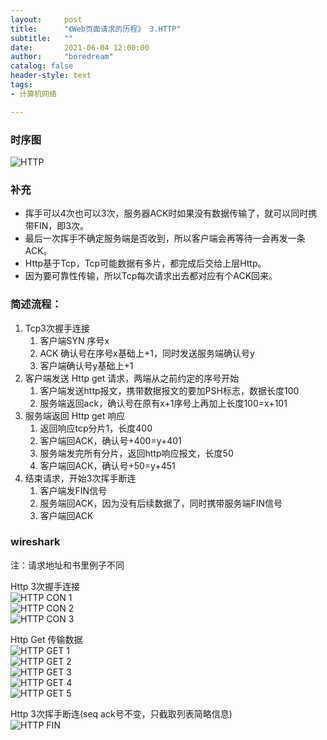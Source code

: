 ```yaml
---
layout:     post
title:      "《Web页面请求的历程》 3.HTTP"
subtitle:   ""
date:       2021-06-04 12:00:00
author:     "boredream"
catalog: false
header-style: text
tags:
- 计算机网络

---
```


### 时序图
![HTTP](https://github.com/boredream/boredream.github.io/blob/master/img/in-post/nethttp.jpg?raw=true)  
  
### 补充
* 挥手可以4次也可以3次，服务器ACK时如果没有数据传输了，就可以同时携带FIN，即3次。  
* 最后一次挥手不确定服务端是否收到，所以客户端会再等待一会再发一条ACK。  
* Http基于Tcp，Tcp可能数据有多片，都完成后交给上层Http。 
* 因为要可靠性传输，所以Tcp每次请求出去都对应有个ACK回来。  

### 简述流程：  
1. Tcp3次握手连接
    1. 客户端SYN 序号x
    2. ACK 确认号在序号x基础上+1，同时发送服务端确认号y
    3. 客户端确认号y基础上+1
2. 客户端发送 Http get 请求，两端从之前约定的序号开始
    1. 客户端发送http报文，携带数据报文的要加PSH标志，数据长度100
    2. 服务端返回ack，确认号在原有x+1序号上再加上长度100=x+101
3. 服务端返回 Http get 响应
    1. 返回响应tcp分片1，长度400
    2. 客户端回ACK，确认号+400=y+401
    3. 服务端发完所有分片，返回http响应报文，长度50
    4. 客户端回ACK，确认号+50=y+451
4. 结束请求，开始3次挥手断连
    1. 客户端发FIN信号
    2. 服务端回ACK，因为没有后续数据了，同时携带服务端FIN信号
    3. 客户端回ACK

### wireshark
注：请求地址和书里例子不同  
  
Http 3次握手连接  
![HTTP CON 1](https://github.com/boredream/boredream.github.io/blob/master/img/in-post/wshttpcon1.png?raw=true)    
![HTTP CON 2](https://github.com/boredream/boredream.github.io/blob/master/img/in-post/wshttpcon2.png?raw=true)    
![HTTP CON 3](https://github.com/boredream/boredream.github.io/blob/master/img/in-post/wshttpcon3.png?raw=true)    
  
Http Get 传输数据  
![HTTP GET 1](https://github.com/boredream/boredream.github.io/blob/master/img/in-post/wshttp1.png?raw=true)  
![HTTP GET 2](https://github.com/boredream/boredream.github.io/blob/master/img/in-post/wshttp2.png?raw=true)  
![HTTP GET 3](https://github.com/boredream/boredream.github.io/blob/master/img/in-post/wshttp3.png?raw=true)  
![HTTP GET 4](https://github.com/boredream/boredream.github.io/blob/master/img/in-post/wshttp4.png?raw=true)  
![HTTP GET 5](https://github.com/boredream/boredream.github.io/blob/master/img/in-post/wshttp5.png?raw=true)  
  
Http 3次挥手断连(seq ack号不变，只截取列表简略信息)  
![HTTP FIN](https://github.com/boredream/boredream.github.io/blob/master/img/in-post/wshttpfin.png?raw=true)  

